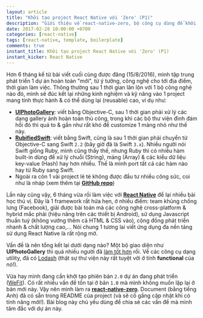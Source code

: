 ```yaml
---
layout: article
title: "Khởi tạo project React Native với 'Zero' (P1)"
description: "Giới thiệu về react-native-zero, bộ công cụ dùng để khởi tạo 1 project React Native nhanh - gọn - sạch sẽ."
date: 2017-02-28 10:00:00 +0700
categories: [react-native]
tags: [react-native, template, boilerplate]
comments: true
instant_title: Khởi tạo project React Native với 'Zero' (P1)
instant_kicker: React Native
---
```


Hơn 6 tháng kể từ bài viết cuối cùng được đăng (15/8/2016), mình tập trung phát triển 1 dự án hoàn toàn "mới", từ ý tưởng, công nghệ cho tới địa điểm, thời gian làm việc. Thông thường sau 1 thời gian lăn lộn với 1 bộ công nghệ nào đó, mình sẽ đúc kết lại những kinh nghiệm và kỹ năng vào 1 project mang tính thực hành & có thể dùng lại (reusable) cao, ví dụ như:

* **[UIPhotoGallery][]**: viết bằng Objective-C, sau 1 thời gian phải xử lý các dạng gallery ảnh hoàn toàn thủ công, trong khi các bộ thư viện đình đám hồi đó thì quá to & gần như rất khó để customize 1 mảng nhỏ như thế này.
* **[RubifiedSwift][]**: viết bằng Swift, cũng là sau 1 thời gian phải chuyển từ Objective-C sang Swift `2.2` (bây giờ đã là Swift `3.x`). Nhiều người nói Swift giống Ruby, mình cũng thấy thế, nhưng Ruby thì có nhiều hàm built-in dùng để xử lý chuỗi (String), mảng (Array) & các kiểu dữ liệu key-value (Hash) hay hơn nhiều. Thế là mình port tất cả các hàm nào hay từ Ruby sang Swift.
* Ngoài ra còn 1 vài project lẻ tẻ không được đầu tư nhiều công sức, coi như là nháp (xem thêm tại **[GitHub repo][github-repo]**)

Lần này cũng vậy, 6 tháng vừa rồi làm việc với **[React Native][react-native]** để lại nhiều bài học thú vị. Đây là 1 framework rất hứa hẹn, ở nhiều điểm: team khủng chống lưng (Facebook), giải được bài toán mà các công nghệ cross-platform & hybrid mắc phải (hiệu năng trên các thiết bị Android), sử dụng Javascript thuần tuý (không vướng thêm cả HTML & CSS vào), cộng đồng phát triển nhanh & chất lượng cao,... Nói chung 1 tương lai viết ứng dụng đa nền tảng sử dụng React Native là rất rộng mở.

Vấn đề là nên tổng kết lại dưới dạng nào? Một bộ giao diện như **UIPhotoGallery** thì quá nhiều người đã [làm tốt hơn][js-coach] rồi. Về các công cụ dạng utility, đã có [Lodash][] (thật sự thư viện này rất tuyệt vời ở tính **functional** của nó!).

Vừa hay mình đang cần khởi tạo phiên bản `2.0` dự án đang phát triển ([WeFit][]). Có rất nhiều vấn đề tồn tại ở bản `1.0` mà mình không muốn lặp lại ở bản mới này. Vậy nên mình làm ra **[react-native-zero][]**. Document (bằng tiếng Anh) đã có sẵn trong README của project (và sẽ cố gắng cập nhật khi có tính năng mới!). Bài blog này chủ yếu dùng để chia sẻ các vấn đề mà mình tâm đắc với dự án này.

[UIPhotoGallery]:             https://github.com/ethan605/UIPhotoGallery
[RubifiedSwift]:              https://github.com/ethan605/RubifiedSwift
[github-repo]:                https://github.com/ethan605?tab=repositories
[react-native]:               https://facebook.github.io/react-native/
[js-coach]:                   https://js.coach
[Lodash]:                     https://lodash.com
[WeFit]:                      https://wefit.vn
[react-native-zero]:          https://github.com/ethan605/react-native-zero
